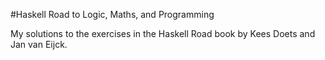 #Haskell Road to Logic, Maths, and Programming

My solutions to the exercises in the Haskell Road book by Kees Doets and Jan van Eijck.
